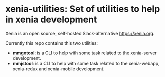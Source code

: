 # xenia-utilities: Set of utilities to help in xenia development

Xenia is an open source, self-hosted Slack-alternative https://xenia.org.

Currently this repo contains this two utilities:

* **mmgotool**: is a CLI to help with some task related to the xenia-server development.
* **mmjstool**: is a CLI to help with some task related to the xenia-webapp, xenia-redux and xenia-mobile development.
